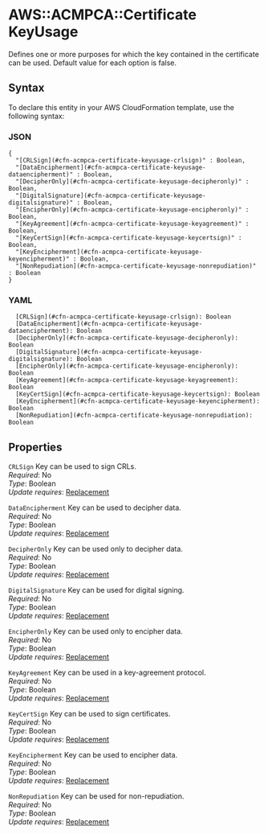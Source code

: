# AWS::ACMPCA::Certificate KeyUsage<a name="aws-properties-acmpca-certificate-keyusage"></a>

Defines one or more purposes for which the key contained in the certificate can be used\. Default value for each option is false\.

## Syntax<a name="aws-properties-acmpca-certificate-keyusage-syntax"></a>

To declare this entity in your AWS CloudFormation template, use the following syntax:

### JSON<a name="aws-properties-acmpca-certificate-keyusage-syntax.json"></a>

```
{
  "[CRLSign](#cfn-acmpca-certificate-keyusage-crlsign)" : Boolean,
  "[DataEncipherment](#cfn-acmpca-certificate-keyusage-dataencipherment)" : Boolean,
  "[DecipherOnly](#cfn-acmpca-certificate-keyusage-decipheronly)" : Boolean,
  "[DigitalSignature](#cfn-acmpca-certificate-keyusage-digitalsignature)" : Boolean,
  "[EncipherOnly](#cfn-acmpca-certificate-keyusage-encipheronly)" : Boolean,
  "[KeyAgreement](#cfn-acmpca-certificate-keyusage-keyagreement)" : Boolean,
  "[KeyCertSign](#cfn-acmpca-certificate-keyusage-keycertsign)" : Boolean,
  "[KeyEncipherment](#cfn-acmpca-certificate-keyusage-keyencipherment)" : Boolean,
  "[NonRepudiation](#cfn-acmpca-certificate-keyusage-nonrepudiation)" : Boolean
}
```

### YAML<a name="aws-properties-acmpca-certificate-keyusage-syntax.yaml"></a>

```
  [CRLSign](#cfn-acmpca-certificate-keyusage-crlsign): Boolean
  [DataEncipherment](#cfn-acmpca-certificate-keyusage-dataencipherment): Boolean
  [DecipherOnly](#cfn-acmpca-certificate-keyusage-decipheronly): Boolean
  [DigitalSignature](#cfn-acmpca-certificate-keyusage-digitalsignature): Boolean
  [EncipherOnly](#cfn-acmpca-certificate-keyusage-encipheronly): Boolean
  [KeyAgreement](#cfn-acmpca-certificate-keyusage-keyagreement): Boolean
  [KeyCertSign](#cfn-acmpca-certificate-keyusage-keycertsign): Boolean
  [KeyEncipherment](#cfn-acmpca-certificate-keyusage-keyencipherment): Boolean
  [NonRepudiation](#cfn-acmpca-certificate-keyusage-nonrepudiation): Boolean
```

## Properties<a name="aws-properties-acmpca-certificate-keyusage-properties"></a>

`CRLSign` <a name="cfn-acmpca-certificate-keyusage-crlsign"></a>
Key can be used to sign CRLs\.  
_Required_: No  
_Type_: Boolean  
_Update requires_: [Replacement](https://docs.aws.amazon.com/AWSCloudFormation/latest/UserGuide/using-cfn-updating-stacks-update-behaviors.html#update-replacement)

`DataEncipherment` <a name="cfn-acmpca-certificate-keyusage-dataencipherment"></a>
Key can be used to decipher data\.  
_Required_: No  
_Type_: Boolean  
_Update requires_: [Replacement](https://docs.aws.amazon.com/AWSCloudFormation/latest/UserGuide/using-cfn-updating-stacks-update-behaviors.html#update-replacement)

`DecipherOnly` <a name="cfn-acmpca-certificate-keyusage-decipheronly"></a>
Key can be used only to decipher data\.  
_Required_: No  
_Type_: Boolean  
_Update requires_: [Replacement](https://docs.aws.amazon.com/AWSCloudFormation/latest/UserGuide/using-cfn-updating-stacks-update-behaviors.html#update-replacement)

`DigitalSignature` <a name="cfn-acmpca-certificate-keyusage-digitalsignature"></a>
Key can be used for digital signing\.  
_Required_: No  
_Type_: Boolean  
_Update requires_: [Replacement](https://docs.aws.amazon.com/AWSCloudFormation/latest/UserGuide/using-cfn-updating-stacks-update-behaviors.html#update-replacement)

`EncipherOnly` <a name="cfn-acmpca-certificate-keyusage-encipheronly"></a>
Key can be used only to encipher data\.  
_Required_: No  
_Type_: Boolean  
_Update requires_: [Replacement](https://docs.aws.amazon.com/AWSCloudFormation/latest/UserGuide/using-cfn-updating-stacks-update-behaviors.html#update-replacement)

`KeyAgreement` <a name="cfn-acmpca-certificate-keyusage-keyagreement"></a>
Key can be used in a key\-agreement protocol\.  
_Required_: No  
_Type_: Boolean  
_Update requires_: [Replacement](https://docs.aws.amazon.com/AWSCloudFormation/latest/UserGuide/using-cfn-updating-stacks-update-behaviors.html#update-replacement)

`KeyCertSign` <a name="cfn-acmpca-certificate-keyusage-keycertsign"></a>
Key can be used to sign certificates\.  
_Required_: No  
_Type_: Boolean  
_Update requires_: [Replacement](https://docs.aws.amazon.com/AWSCloudFormation/latest/UserGuide/using-cfn-updating-stacks-update-behaviors.html#update-replacement)

`KeyEncipherment` <a name="cfn-acmpca-certificate-keyusage-keyencipherment"></a>
Key can be used to encipher data\.  
_Required_: No  
_Type_: Boolean  
_Update requires_: [Replacement](https://docs.aws.amazon.com/AWSCloudFormation/latest/UserGuide/using-cfn-updating-stacks-update-behaviors.html#update-replacement)

`NonRepudiation` <a name="cfn-acmpca-certificate-keyusage-nonrepudiation"></a>
Key can be used for non\-repudiation\.  
_Required_: No  
_Type_: Boolean  
_Update requires_: [Replacement](https://docs.aws.amazon.com/AWSCloudFormation/latest/UserGuide/using-cfn-updating-stacks-update-behaviors.html#update-replacement)
